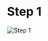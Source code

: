 # Step 1

![Step 1](https://drive.google.com/file/d/1-Tjq_RXEupts7Oq3Cch23KHTAmEpfXB1/view?usp=sharing)






